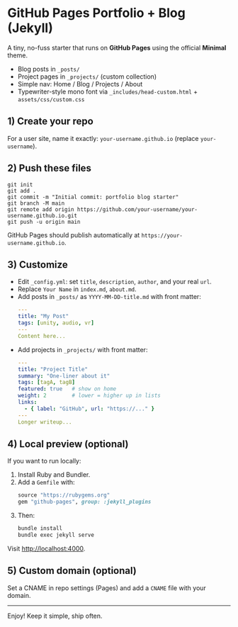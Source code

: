 # GitHub Pages Portfolio + Blog (Jekyll)

A tiny, no-fuss starter that runs on **GitHub Pages** using the official **Minimal** theme.
- Blog posts in `_posts/`
- Project pages in `_projects/` (custom collection)
- Simple nav: Home / Blog / Projects / About
- Typewriter-style mono font via `_includes/head-custom.html` + `assets/css/custom.css`

## 1) Create your repo
For a user site, name it exactly: `your-username.github.io` (replace `your-username`).

## 2) Push these files
```
git init
git add .
git commit -m "Initial commit: portfolio blog starter"
git branch -M main
git remote add origin https://github.com/your-username/your-username.github.io.git
git push -u origin main
```

GitHub Pages should publish automatically at `https://your-username.github.io`.

## 3) Customize
- Edit `_config.yml`: set `title`, `description`, `author`, and your real `url`.
- Replace `Your Name` in `index.md`, `about.md`.
- Add posts in `_posts/` as `YYYY-MM-DD-title.md` with front matter:
  ```yaml
  ---
  title: "My Post"
  tags: [unity, audio, vr]
  ---
  Content here...
  ```
- Add projects in `_projects/` with front matter:
  ```yaml
  ---
  title: "Project Title"
  summary: "One-liner about it"
  tags: [tagA, tagB]
  featured: true   # show on home
  weight: 2        # lower = higher up in lists
  links:
    - { label: "GitHub", url: "https://..." }
  ---
  Longer writeup...
  ```

## 4) Local preview (optional)
If you want to run locally:
1. Install Ruby and Bundler.
2. Add a `Gemfile` with:
   ```ruby
   source "https://rubygems.org"
   gem "github-pages", group: :jekyll_plugins
   ```
3. Then:
   ```bash
   bundle install
   bundle exec jekyll serve
   ```
Visit <http://localhost:4000>.

## 5) Custom domain (optional)
Set a CNAME in repo settings (Pages) and add a `CNAME` file with your domain.

---

Enjoy! Keep it simple, ship often.
